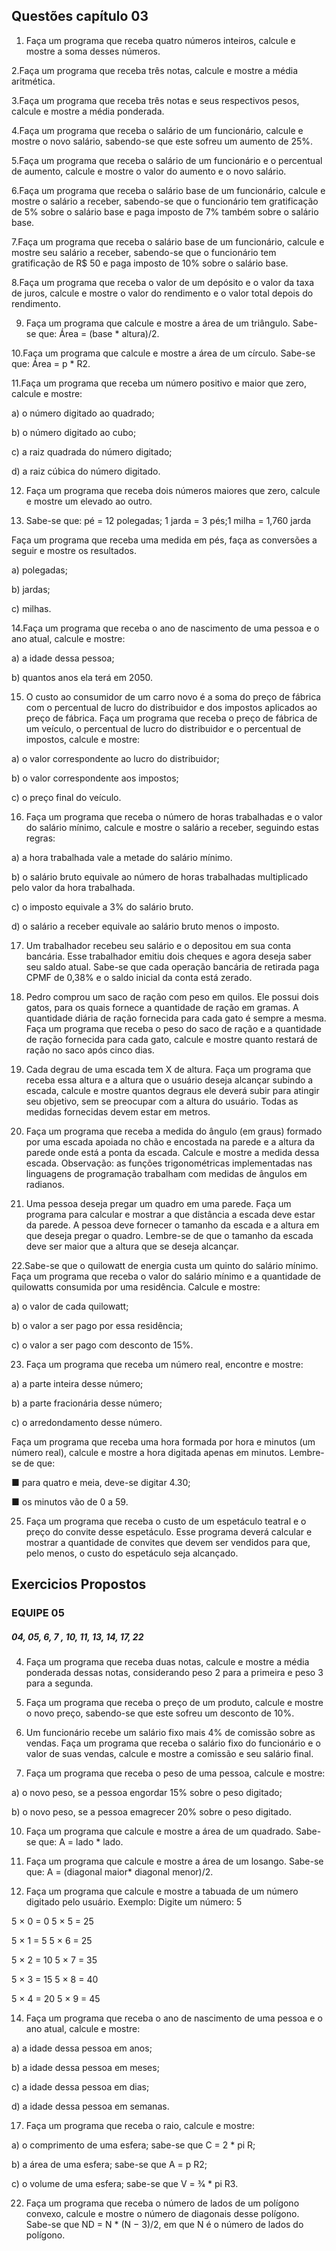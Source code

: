 ## Questões capítulo 03


1. Faça um programa que receba quatro números inteiros, calcule e mostre a soma desses números.

2.Faça um programa que receba três notas, calcule e mostre a média aritmética.

3.Faça um programa que receba três notas e seus respectivos pesos, calcule e mostre a média ponderada.

 4.Faça um programa que receba o salário de um funcionário, calcule e mostre o novo salário, sabendo-se que este sofreu um aumento de 25%.

 5.Faça um programa que receba o salário de um funcionário e o percentual de aumento, calcule e mostre o valor do aumento e o novo salário.

 6.Faça um programa que receba o salário base de um funcionário, calcule e mostre o salário a receber, sabendo-se que o funcionário tem gratificação de 5% sobre o salário base e paga imposto de 7% também sobre o salário base.

7.Faça um programa que receba o salário base de um funcionário, calcule e mostre seu salário a receber, sabendo-se que o funcionário tem gratificação de R$ 50 e paga imposto de 10% sobre o salário base.

8.Faça um programa que receba o valor de um depósito e o valor da taxa de juros, calcule e mostre o valor do rendimento e o valor total depois do rendimento.

9. Faça um programa que calcule e mostre a área de um triângulo. Sabe-se que: Área = (base * altura)/2.

10.Faça um programa que calcule e mostre a área de um círculo. Sabe-se que: Área = p * R2.

11.Faça um programa que receba um número positivo e maior que zero, calcule e mostre:

 a) o número digitado ao quadrado;
 
 b) o número digitado ao cubo;
 
 c) a raiz quadrada do número digitado;
 
 d) a raiz cúbica do número digitado.

12. Faça um programa que receba dois números maiores que zero, calcule e mostre um elevado ao outro.

13. Sabe-se que: pé = 12 polegadas; 1 jarda = 3 pés;1 milha = 1,760 jarda

  Faça um programa que receba uma medida em pés, faça as conversões a seguir e mostre os resultados.

   a) polegadas;

   b) jardas;

   c) milhas.

14.Faça um programa que receba o ano de nascimento de uma pessoa e o ano atual, calcule e mostre:

a) a idade dessa pessoa;

b) quantos anos ela terá em 2050.

15. O custo ao consumidor de um carro novo é a soma do preço de fábrica com o percentual de lucro do distribuidor e dos impostos aplicados ao preço de fábrica. Faça um programa que receba o preço de fábrica de um veículo, o percentual de lucro do distribuidor e o percentual de impostos, calcule e mostre:

a) o valor correspondente ao lucro do distribuidor;

b) o valor correspondente aos impostos;

c) o preço final do veículo.

16. Faça um programa que receba o número de horas trabalhadas e o valor do salário mínimo, calcule e mostre o salário a receber, seguindo estas regras:

a) a hora trabalhada vale a metade do salário mínimo.

b) o salário bruto equivale ao número de horas trabalhadas multiplicado pelo valor da hora trabalhada.

c) o imposto equivale a 3% do salário bruto.

d) o salário a receber equivale ao salário bruto menos o imposto.

17. Um trabalhador recebeu seu salário e o depositou em sua conta bancária. Esse trabalhador emitiu dois cheques e agora deseja saber seu saldo atual. Sabe-se que cada operação bancária de retirada paga CPMF de 0,38% e o saldo inicial da conta está zerado.

18. Pedro comprou um saco de ração com peso em quilos. Ele possui dois gatos, para os quais fornece a quantidade de ração em gramas. A quantidade diária de ração fornecida para cada gato é sempre a mesma. Faça um programa que receba o peso do saco de ração e a quantidade de ração fornecida para cada gato, calcule e mostre quanto restará de ração no saco após cinco dias.

19. Cada degrau de uma escada tem X de altura. Faça um programa que receba essa altura e a altura que o usuário deseja alcançar subindo a escada, calcule e mostre quantos degraus ele deverá subir para atingir seu objetivo, sem se preocupar com a altura do usuário. Todas as medidas fornecidas devem estar em metros.

20. Faça um programa que receba a medida do ângulo (em graus) formado por uma escada apoiada no chão e encostada na parede e a altura da parede onde está a ponta da escada. Calcule e mostre a medida dessa escada. Observação: as funções trigonométricas implementadas nas linguagens de programação trabalham com medidas de ângulos em radianos.

21. Uma pessoa deseja pregar um quadro em uma parede. Faça um programa para calcular e mostrar a
que distância a escada deve estar da parede. A pessoa deve fornecer o tamanho da escada e a altura em que deseja pregar o quadro.
Lembre-se de que o tamanho da escada deve ser maior que a altura que se deseja alcançar.

22.Sabe-se que o quilowatt de energia custa um quinto do salário mínimo. Faça um programa que receba o valor do salário mínimo e a quantidade de quilowatts consumida por uma residência. Calcule e mostre:

a) o valor de cada quilowatt;

b) o valor a ser pago por essa residência;

c) o valor a ser pago com desconto de 15%.

23. Faça um programa que receba um número real, encontre e mostre:

a) a parte inteira desse número;

b) a parte fracionária desse número;

c) o arredondamento desse número.

Faça um programa que receba uma hora formada por hora e minutos (um número real), calcule e mostre a hora digitada apenas em minutos. Lembre-se de que:

■ para quatro e meia, deve-se digitar 4.30;

■ os minutos vão de 0 a 59.

25. Faça um programa que receba o custo de um espetáculo teatral e o preço do convite desse espetáculo. Esse programa deverá calcular e mostrar a quantidade de convites que devem ser vendidos para que, pelo menos, o custo do espetáculo seja alcançado.

## Exercicios Propostos
### EQUIPE 05 
##### 04, 05, 6, 7 , 10, 11, 13, 14, 17, 22

04. Faça um programa que receba duas notas, calcule e mostre a média ponderada dessas notas, considerando peso 2 para a primeira e peso 3 para a segunda.

5. Faça um programa que receba o preço de um produto, calcule e mostre o novo preço, sabendo-se
que este sofreu um desconto de 10%.

6. Um funcionário recebe um salário fixo mais 4% de comissão sobre as vendas. Faça um programa que receba o salário fixo do funcionário e o valor de suas vendas, calcule e mostre a comissão e seu salário final.

7. Faça um programa que receba o peso de uma pessoa, calcule e mostre:

a) o novo peso, se a pessoa engordar 15% sobre o peso digitado;

b) o novo peso, se a pessoa emagrecer 20% sobre o peso digitado.

10. Faça um programa que calcule e mostre a área de um quadrado. Sabe-se que: A = lado * lado.

11. Faça um programa que calcule e mostre a área de um losango. Sabe-se que: A = (diagonal maior* diagonal menor)/2.

13. Faça um programa que calcule e mostre a tabuada de um número digitado pelo usuário.
Exemplo:
Digite um número: 5

5 × 0 = 0   5 × 5 = 25    

5 × 1 = 5    5 × 6 = 25

5 × 2 = 10    5 × 7 = 35

5 × 3 = 15    5 × 8 = 40

5 × 4 = 20     5 × 9 = 45

14. Faça um programa que receba o ano de nascimento de uma pessoa e o ano atual, calcule e mostre:

a) a idade dessa pessoa em anos;

b) a idade dessa pessoa em meses;

c) a idade dessa pessoa em dias;

d) a idade dessa pessoa em semanas.

17. Faça um programa que receba o raio, calcule e mostre:

a) o comprimento de uma esfera; sabe-se que C = 2 * pi R;

b) a área de uma esfera; sabe-se que A = p R2;

c) o volume de uma esfera; sabe-se que V = 3⁄4 * pi R3.

22. Faça um programa que receba o número de lados de um polígono convexo, calcule e mostre o número de diagonais desse polígono. Sabe-se que ND = N * (N − 3)/2, em que N é o número de lados do polígono.






































